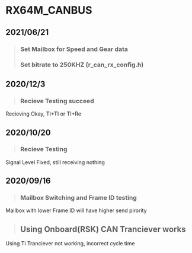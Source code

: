 # RX64M_CANBUS  
## 2021/06/21   
> ### Set Mailbox for Speed and Gear data  
> ### Set bitrate to 250KHZ (r_can_rx_config.h)  
## 2020/12/3   
> ### Recieve Testing succeed 
Recieving Okay, TI+TI or TI+Re
## 2020/10/20  
> ### Recieve Testing  
Signal Level Fixed, still receiving nothing
## 2020/09/16  
> ### Mailbox Switching and Frame ID testing  
Mailbox with lower Frame ID will have higher send pirority  
> ## Using Onboard(RSK) CAN Tranciever works  
Using Ti Tranciever not working, incorrect cycle time  
